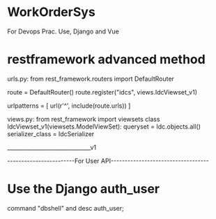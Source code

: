 # WorkOrderSys
For Devops Prac.  Use, Django and Vue

# restframework advanced method

urls.py:
from rest_framework.routers import DefaultRouter

route = DefaultRouter()
route.register("idcs", views.IdcViewset_v1)

urlpatterns = [
    url(r'^', include(route.urls))
]


views.py:
from rest_framework import viewsets
class IdcViewset_v1(viewsets.ModelViewSet):
    queryset = Idc.objects.all()
    serializer_class = IdcSerializer

______________________________v1


------------------------For User API-----------------------------------
# Use the Django auth_user
 command "dbshell" and desc auth_user;
 
